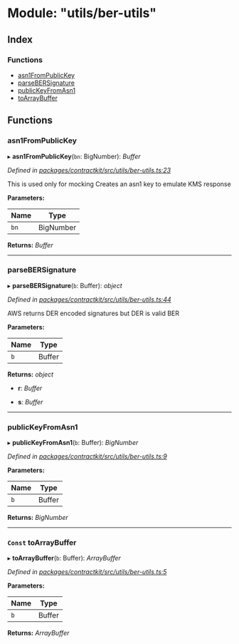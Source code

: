 # Module: "utils/ber-utils"

## Index

### Functions

* [asn1FromPublicKey](_utils_ber_utils_.md#asn1frompublickey)
* [parseBERSignature](_utils_ber_utils_.md#parsebersignature)
* [publicKeyFromAsn1](_utils_ber_utils_.md#publickeyfromasn1)
* [toArrayBuffer](_utils_ber_utils_.md#const-toarraybuffer)

## Functions

###  asn1FromPublicKey

▸ **asn1FromPublicKey**(`bn`: BigNumber): *Buffer*

*Defined in [packages/contractkit/src/utils/ber-utils.ts:23](https://github.com/celo-org/celo-monorepo/blob/master/packages/contractkit/src/utils/ber-utils.ts#L23)*

This is used only for mocking
Creates an asn1 key to emulate KMS response

**Parameters:**

Name | Type |
------ | ------ |
`bn` | BigNumber |

**Returns:** *Buffer*

___

###  parseBERSignature

▸ **parseBERSignature**(`b`: Buffer): *object*

*Defined in [packages/contractkit/src/utils/ber-utils.ts:44](https://github.com/celo-org/celo-monorepo/blob/master/packages/contractkit/src/utils/ber-utils.ts#L44)*

AWS returns DER encoded signatures but DER is valid BER

**Parameters:**

Name | Type |
------ | ------ |
`b` | Buffer |

**Returns:** *object*

* **r**: *Buffer*

* **s**: *Buffer*

___

###  publicKeyFromAsn1

▸ **publicKeyFromAsn1**(`b`: Buffer): *BigNumber*

*Defined in [packages/contractkit/src/utils/ber-utils.ts:9](https://github.com/celo-org/celo-monorepo/blob/master/packages/contractkit/src/utils/ber-utils.ts#L9)*

**Parameters:**

Name | Type |
------ | ------ |
`b` | Buffer |

**Returns:** *BigNumber*

___

### `Const` toArrayBuffer

▸ **toArrayBuffer**(`b`: Buffer): *ArrayBuffer*

*Defined in [packages/contractkit/src/utils/ber-utils.ts:5](https://github.com/celo-org/celo-monorepo/blob/master/packages/contractkit/src/utils/ber-utils.ts#L5)*

**Parameters:**

Name | Type |
------ | ------ |
`b` | Buffer |

**Returns:** *ArrayBuffer*

